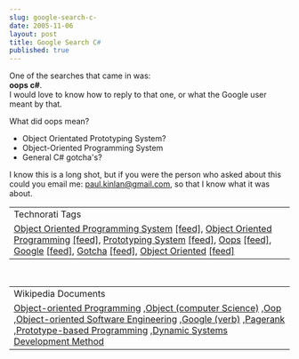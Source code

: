 ```yaml
---
slug: google-search-c-
date: 2005-11-06
layout: post
title: Google Search C#
published: true
---
```

One of the searches that came in was:<br /><strong>oops c#</strong>.<br />I would love to know how to reply to that one, or what the Google user meant by that.  <p />What did oops mean?<br /><ul>
<li>Object Orientated Prototyping System?</li>
<li>Object-Oriented Programming System</li>
<li>General C# gotcha's?</li>
</ul><p />I know this is a long shot, but if you were the person who  asked about this could you email me: <a href="mailto:%20paul.kinlan@gmail.com">paul.kinlan@gmail.com</a>, so that I know what it was about.<p /><table class="TechnoratiHead TagHeader">
<tr><td>Technorati Tags</td></tr>
<tr class="Technorati"><td>
<a href="http://www.technorati.com/tag/Object%20Oriented%20Programming%20System" class="Tag" rel="tag">Object Oriented Programming System</a> <a href="http://feeds.technorati.com/feed/posts/tag/Object%20Oriented%20Programming%20System" class="Tag">[feed]</a>, <a href="http://www.technorati.com/tag/Object%20Oriented%20Programming" class="Tag" rel="tag">Object Oriented Programming</a> <a href="http://feeds.technorati.com/feed/posts/tag/Object%20Oriented%20Programming" class="Tag">[feed]</a>, <a href="http://www.technorati.com/tag/Prototyping%20System" class="Tag" rel="tag">Prototyping System</a> <a href="http://feeds.technorati.com/feed/posts/tag/Prototyping%20System" class="Tag">[feed]</a>, <a href="http://www.technorati.com/tag/Oops" class="Tag" rel="tag">Oops</a> <a href="http://feeds.technorati.com/feed/posts/tag/Oops" class="Tag">[feed]</a>, <a href="http://www.technorati.com/tag/Google" class="Tag" rel="tag">Google</a> <a href="http://feeds.technorati.com/feed/posts/tag/Google" class="Tag">[feed]</a>, <a href="http://www.technorati.com/tag/Gotcha" class="Tag" rel="tag">Gotcha</a> <a href="http://feeds.technorati.com/feed/posts/tag/Gotcha" class="Tag">[feed]</a>, <a href="http://www.technorati.com/tag/Object%20Oriented" class="Tag" rel="tag">Object Oriented</a> <a href="http://feeds.technorati.com/feed/posts/tag/Object%20Oriented" class="Tag">[feed]</a>
</td></tr>
</table><br /><table class="TechnoratiHead TagHeader">
<tr><td>Wikipedia Documents</td></tr>
<tr class="Technorati"><td>
<a href="http://en.wikipedia.org/wiki/Object_oriented">Object-oriented Programming</a> ,<a href="http://en.wikipedia.org/wiki/Object_(object-oriented_programming)">Object (computer Science)</a> ,<a href="http://en.wikipedia.org/wiki/OOP">Oop</a> ,<a href="http://en.wikipedia.org/wiki/Object-oriented_software_engineering">Object-oriented Software Engineering</a> ,<a href="http://en.wikipedia.org/wiki/Google_(verb)">Google (verb)</a> ,<a href="http://en.wikipedia.org/wiki/PageRank">Pagerank</a> ,<a href="http://en.wikipedia.org/wiki/Prototype-based_programming">Prototype-based Programming</a> ,<a href="http://en.wikipedia.org/wiki/Dynamic_Systems_Development_Method">Dynamic Systems Development Method</a>
</td></tr>
</table><div class="blogger-post-footer"><img class="posterous_download_image" src="https://blogger.googleusercontent.com/tracker/8109338-113123539721194491?l=www.kinlan.co.uk%2Findex.html" height="1" alt="" width="1" /></div>

